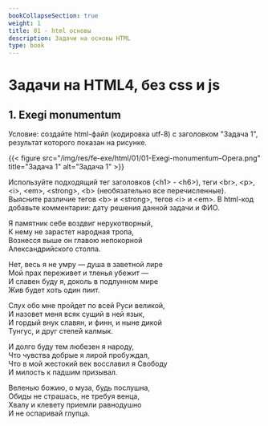 ```yaml
---
bookCollapseSection: true
weight: 1
title: 01 - html основы 
description: Задачи на основы HTML 
type: book 
---
```


# Задачи на HTML4, без css и js

## 1. Exegi monumentum

Условие: создайте html-файл (кодировка utf-8) с заголовком "Задача 1", результат которого показан на рисунке.

{{< figure src="/img/res/fe-exe/html/01/01-Exegi-monumentum–Opera.png" title="Задача 1" alt="Задача 1" >}}


Используйте подходящий тег заголовков (&lt;h1&gt; - &lt;h6&gt;), теги &lt;br&gt;, &lt;p&gt;, &lt;i&gt;, &lt;em&gt;, &lt;strong&gt;, &lt;b&gt; (необязательно все перечисленные). Выясните различие тегов &lt;b&gt; и &lt;strong&gt;, тегов &lt;i&gt; и &lt;em&gt;. В html-код добавьте комментарии: дату решения данной задачи и ФИО.

Я памятник себе воздвиг нерукотворный,  
К нему не зарастет народная тропа,  
Вознесся выше он главою непокорной  
Александрийского столпа.

Нет, весь я не умру — душа в заветной лире  
Мой прах переживет и тленья убежит —  
И славен буду я, доколь в подлунном мире  
Жив будет хоть один пиит.

Слух обо мне пройдет по всей Руси великой,  
И назовет меня всяк сущий в ней язык,  
И гордый внук славян, и финн, и ныне дикой  
Тунгус, и друг степей калмык.

И долго буду тем любезен я народу,  
Что чувства добрые я лирой пробуждал,  
Что в мой жестокий век восславил я Свободу  
И милость к падшим призывал.

Веленью божию, о муза, будь послушна,  
Обиды не страшась, не требуя венца,  
Хвалу и клевету приемли равнодушно  
И не оспаривай глупца.

